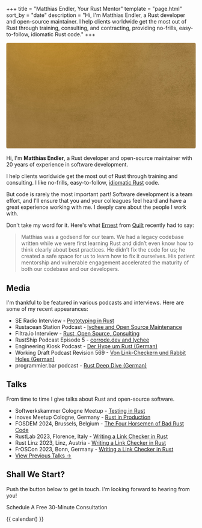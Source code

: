 +++
title = "Matthias Endler, Your Rust Mentor"
template = "page.html"
sort_by = "date"
description = "Hi, I'm Matthias Endler, a Rust developer and open-source maintainer. I help clients worldwide get the most out of Rust through training, consulting, and contracting, providing no-frills, easy-to-follow, idiomatic Rust code."
+++

<div class="img-stack">
  <img class="img-stack-bg" src="/about/endler-bg.jpg" />
  <img class="img-stack-fg" src="/about/endler-fg.png" />
</div>

Hi, I'm <strong>Matthias Endler</strong>, a Rust developer and open-source maintainer with 20 years of experience in software development.

I help clients worldwide get the most out of Rust through training and consulting.
I like no-frills, easy-to-follow, [idiomatic Rust](/blog) code.

But code is rarely the most important part!
Software development is a team effort, and I'll ensure that you and your colleagues feel heard and have a great experience working with me.
I deeply care about the people I work with. 

Don't take my word for it. Here's what <a href="https://www.linkedin.com/in/drernie/" target="_blank" rel="noopener noreferrer nofollow">Ernest</a> from
<a href="https://www.quiltdata.com/" target="_blank" rel="noopener noreferrer nofollow">Quilt</a> recently had to say: 

> Matthias was a godsend for our team. We had a legacy codebase written while we were first learning Rust and didn’t even know how to think clearly about best practices. He didn’t fix the code for us; he created a safe space for us to learn how to fix it ourselves. His patient mentorship and vulnerable engagement accelerated the maturity of both our codebase and our developers.

## Media

I'm thankful to be featured in various podcasts and interviews. Here are some of my recent appearances:

- SE Radio Interview - [Prototyping in Rust](https://se-radio.net/2025/05/se-radio-670-matthias-endler-on-prototype-in-rust/) 
- Rustacean Station Podcast - [lychee and Open Source Maintenance](https://rustacean-station.org/episode/matthias-endler/)
- Filtra.io Interview - [Rust, Open Source, Consulting](https://filtra.io/rust-corrode-oct-23)
- RustShip Podcast Episode 5 - [corrode.dev and lychee](https://www.marcoieni.com/2023/11/%EF%B8%8F-corrode.dev-and-lychee-with-matthias-endler-rustship-5/)
- Engineering Kiosk Podcast - [Der Hype um Rust (German)](https://engineeringkiosk.dev/podcast/episode/98-der-hype-um-rust-mit-matthias-endler/)
- Working Draft Podcast Revision 569 - [Von Link-Checkern und Rabbit Holes (German)](https://workingdraft.de/569/)
- programmier.bar podcast - [Rust Deep Dive (German)](https://www.programmier.bar/podcast/deep-dive-49-rust-mit-matthias-endler)

## Talks

From time to time I give talks about Rust and open-source software.

- Softwerkskammer Cologne Meetup - [Testing in Rust](https://www.meetup.com/softwerkskammer-koln/events/300415441/)
- inovex Meetup Cologne, Germany - [Rust in Production](https://speakerdeck.com/mre/rust-in-production)
- FOSDEM 2024, Brussels, Belgium - [The Four Horsemen of Bad Rust Code](https://fosdem.org/2024/schedule/event/fosdem-2024-2434-the-four-horsemen-of-bad-rust-code/)
- RustLab 2023, Florence, Italy - [Writing a Link Checker in Rust](https://rustlab.it/talks/lychee-writing-a-link-checker-in-a-weekend-plus-two-short-years)
- Rust Linz 2023, Linz, Austria - [Writing a Link Checker in Rust](https://www.youtube.com/watch?v=BIguvia6AvM)
- FrOSCon 2023, Bonn, Germany - [Writing a Link Checker in Rust](https://programm.froscon.org/2023/events/2867.html)
- [View Previous Talks →](https://endler.dev/talks/)

## Shall We Start? 

Push the button below to get in touch. I'm looking forward to hearing from you!

<div class="cta-wrapper">
  <a class="cta-button" data-cal-link="corrode/30min" data-cal-namespace="" data-cal-config='{"layout":"month_view"}'>
      Schedule A Free 30-Minute Consultation
  </a>
</div>

{{ calendar() }}

<style>
.img-stack {
    position: relative;
}

.img-stack img {
    border-radius: 4px;
}

.img-stack-fg {
    bottom: 0;
    left: 0;
}

.img-stack-bg {
    position: absolute;
    filter: hue-rotate(180deg);
}

@media (prefers-color-scheme: dark) {
    .img-stack-bg {
        filter: hue-rotate(335deg);
    }
}
</style>
